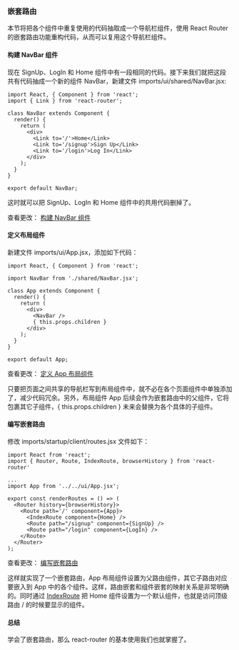 ### 嵌套路由

本节将把各个组件中重复使用的代码抽取成一个导航栏组件，使用 React Router 的嵌套路由功能重构代码，从而可以复用这个导航栏组件。

#### 构建 NavBar 组件

现在 SignUp、LogIn 和 Home 组件中有一段相同的代码。接下来我们就把这段共有代码抽成一个新的组件 NavBar，新建文件 imports/ui/shared/NavBar.jsx:

```
import React, { Component } from 'react';
import { Link } from 'react-router';

class NavBar extends Component {
  render() {
    return (
      <div>
        <Link to='/'>Home</Link>
        <Link to='/signup'>Sign Up</Link>
        <Link to='/login'>Log In</Link>
      </div>
    );
  }
}

export default NavBar;
```
这时就可以把 SignUp、LogIn 和 Home 组件中的共用代码删掉了。

查看更改： [构建 NavBar 组件](https://coding.net/u/happypeter/p/meteor-react-bird-demo/git/commit/2fdbde1cebda9dfae3833e627a7c2ba0b8879e29)

#### 定义布局组件

新建文件 imports/ui/App.jsx，添加如下代码：

```
import React, { Component } from 'react';

import NavBar from './shared/NavBar.jsx';

class App extends Component {
  render() {
    return (
      <div>
        <NavBar />
        { this.props.children }
      </div>
    );
  }
}

export default App;
```
查看更改： [定义 App 布局组件](https://coding.net/u/happypeter/p/meteor-react-bird-demo/git/commit/2dd1584c51e24c7a459e7c838f251d444a0c19a0)

只要把页面之间共享的导航栏写到布局组件中，就不必在各个页面组件中单独添加了，减少代码冗余。另外，布局组件 App 后续会作为嵌套路由中的父组件，它将包裹其它子组件，{ this.props.children } 未来会替换为各个具体的子组件。

#### 编写嵌套路由

修改 imports/startup/client/routes.jsx 文件如下：

```
import React from 'react';
import { Router, Route, IndexRoute, browserHistory } from 'react-router'

...
import App from '../../ui/App.jsx';

export const renderRoutes = () => (
  <Router history={browserHistory}>
    <Route path='/' component={App}>
      <IndexRoute component={Home} />
      <Route path="/signup" component={SignUp} />
      <Route path="/login" component={LogIn} />
    </Route>
  </Router>
);
```
查看更改： [编写嵌套路由](https://coding.net/u/happypeter/p/meteor-react-bird-demo/git/commit/f38201f06d395aac3138602782dc623f41d7a7cf)

这样就实现了一个嵌套路由，App 布局组件设置为父路由组件，其它子路由对应要嵌入到 App 中的各个组件。这样，路由嵌套和组件嵌套的映射关系是非常明确的。同时通过 [IndexRoute](https://github.com/ReactTraining/react-router/blob/master/docs/guides/IndexRoutes.md) 把 Home 组件设置为一个默认组件，也就是访问顶级路由 / 的时候要显示的组件。

#### 总结

学会了嵌套路由，那么 react-router 的基本使用我们也就掌握了。
